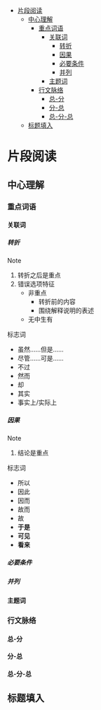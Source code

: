 + [片段阅读](#片段阅读)
  + [中心理解](#中心理解)
    + [重点词语](#重点词语)
      + [关联词](#关联词)
        + [转折](#转折)
        + [因果](#因果)
        + [必要条件](#必要条件)
        + [并列](#并列)
      + [主题词](#主题词)
    + [行文脉络](#行文脉络)
      + [总-分](#总-分)
      + [分-总](#分-总)
      + [总-分-总](#总-分-总)
  + [标题填入](#标题填入)

# 片段阅读

## 中心理解

### 重点词语

#### 关联词

##### 转折

> [!NOTE]
> 1. 转折之后是重点
> 2. 错误选项特征
>     + 非重点
>        + 转折前的内容
>        + 围绕解释说明的表述
>     + 无中生有

标志词

+ 虽然……但是……
+ 尽管……可是……
+ 不过
+ 然而
+ 却
+ 其实
+ 事实上/实际上

##### 因果

> [!NOTE]
> 1. 结论是重点

标志词

+ 所以
+ 因此
+ 因而
+ 故而
+ 故
+ **于是**
+ **可见**
+ **看来**

##### 必要条件

##### 并列

#### 主题词

### 行文脉络

#### 总-分

#### 分-总

#### 总-分-总

## 标题填入